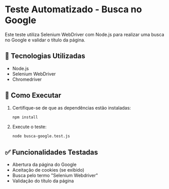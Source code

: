 # Teste Automatizado - Busca no Google

Este teste utiliza Selenium WebDriver com Node.js para realizar uma busca no Google e validar o título da página.

## 🚀 Tecnologias Utilizadas
- Node.js
- Selenium WebDriver
- Chromedriver

## 📌 Como Executar
1. Certifique-se de que as dependências estão instaladas:
   ```sh
   npm install

2. Execute o teste:
   ```sh
   node busca-google.test.js

## ✅ Funcionalidades Testadas
- Abertura da página do Google
- Aceitação de cookies (se exibido)
- Busca pelo termo "Selenium Webdriver"
- Validação do título da página